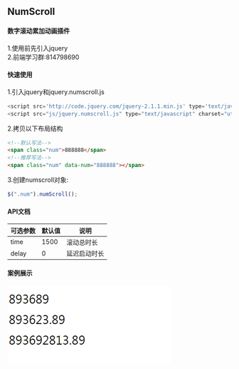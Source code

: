 ## NumScroll
#### 数字滚动累加动画插件 
1.使用前先引入jquery  
2.前端学习群:814798690
#### 快速使用
1.引入jquery和jquery.numscroll.js
```js
<script src='http://code.jquery.com/jquery-2.1.1.min.js' type='text/javascript'></script>
<script src="js/jquery.numscroll.js" type="text/javascript" charset="utf-8"></script>
```
2.拷贝以下布局结构
```html
<!--默认写法-->
<span class="num">888888</span>
<!--推荐写法-->
<span class="num" data-num="888888"></span>
```
3.创建numscroll对象:
```js
$(".num").numScroll();
```
#### API文档
可选参数  |  默认值 | 说明
--        |    --   | --
time      |   1500  | 滚动总时长
delay     |   0     | 延迟启动时长

#### 案例展示
![查看演示](https://github.com/chaorenzeng/jquery.numscroll.js/blob/master/index.gif)
